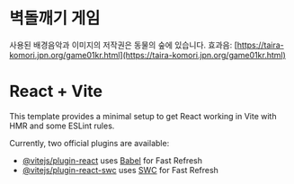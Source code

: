 # 벽돌깨기 게임
사용된 배경음악과 이미지의 저작권은 동물의 숲에 있습니다.
효과음: [https://taira-komori.jpn.org/game01kr.html](https://taira-komori.jpn.org/game01kr.html)

# React + Vite

This template provides a minimal setup to get React working in Vite with HMR and some ESLint rules.

Currently, two official plugins are available:

- [@vitejs/plugin-react](https://github.com/vitejs/vite-plugin-react/blob/main/packages/plugin-react/README.md) uses [Babel](https://babeljs.io/) for Fast Refresh
- [@vitejs/plugin-react-swc](https://github.com/vitejs/vite-plugin-react-swc) uses [SWC](https://swc.rs/) for Fast Refresh
